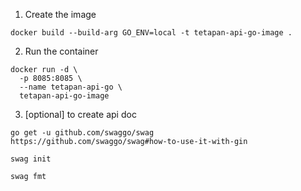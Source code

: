 1. Create the image

```
docker build --build-arg GO_ENV=local -t tetapan-api-go-image .
```

2. Run the container

```
docker run -d \
  -p 8085:8085 \
  --name tetapan-api-go \
  tetapan-api-go-image
```

3. [optional] to create api doc

```
go get -u github.com/swaggo/swag
https://github.com/swaggo/swag#how-to-use-it-with-gin

swag init

swag fmt
```
